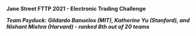 **Jane Street FTTP 2021 - Electronic Trading Challenge**

***Team Psyduck: Gildardo Banuelos (MIT), Katherine Yu (Stanford), and Nishant Mishra (Harvard) - ranked 8th out of 20 teams***
